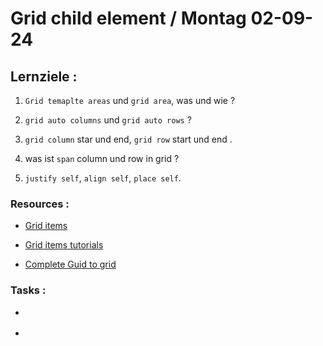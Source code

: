 # Grid child element / Montag 02-09-24

## Lernziele :

1. `Grid temaplte areas` und `grid area`, was und wie ?

2. `grid auto columns` und `grid auto rows` ?

3. `grid column` star und end, `grid row` start und end .

4. was ist `span` column und row in grid ?

5. `justify self`, `align self`, `place self`.

### Resources :

- [Grid items](https://www.w3schools.com/css/css_grid_item.asp)

- [Grid items tutorials](https://wiki.selfhtml.org/wiki/CSS/Tutorials/Grid/Grid-Items)

- [Complete Guid to grid](https://www.freecodecamp.org/news/complete-guide-to-css-grid/)

### Tasks :

- []()

- []()
